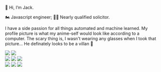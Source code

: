 👋 Hi, I’m Jack.

🏍️ Javascript engineer; 🧑‍⚖️ Nearly qualified solicitor.

I have a side passion for all things automated and machine learned. My profile picture is what my anime-self would look like according to a computer. The scary thing is, I wasn't wearing any glasses when I took that picture... He definately looks to be a villan 🦹

<div align="left">
  <img src="https://img.shields.io/badge/react-61DAFB?style=for-the-badge&logo=react&logoColor=white">
  <img src="https://img.shields.io/badge/angular-DD0031.svg?style=for-the-badge&logo=angular&logoColor=white">
</div>
<div align="left">
  <img src="https://img.shields.io/badge/typescript-3178C6.svg?style=for-the-badge&logo=typescript&logoColor=white">
  <img src="https://img.shields.io/badge/node-339933.svg?style=for-the-badge&logo=node.js&logoColor=white">
  <img src="https://img.shields.io/badge/express-000000.svg?style=for-the-badge&logo=express&logoColor=white">
</div>
<div align="left">
  <img src="https://img.shields.io/badge/javascript-%23323330.svg?style=for-the-badge&logo=javascript&logoColor=%23F7DF1E">
  <img src="https://img.shields.io/badge/html5-%23E34F26.svg?style=for-the-badge&logo=html5&logoColor=white">
  <img src="https://img.shields.io/badge/css3-%231572B6.svg?style=for-the-badge&logo=css3&logoColor=white">
</div>


<!---
jacksbrand/jacksbrand is a ✨ special ✨ repository because its `README.md` (this file) appears on your GitHub profile.
You can click the Preview link to take a look at your changes.
--->
